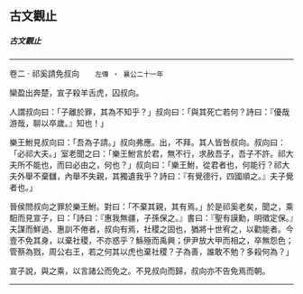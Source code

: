 

## 古文觀止

##### 古文觀止

* * *

卷二 ‧ 祁奚請免叔向　　`左傳 ‧ 襄公二十一年`

欒盈出奔楚，宣子殺羊舌虎，囚叔向。

人謂叔向曰：「子離於罪，其為不知乎？」叔向曰：「與其死亡若何？詩曰：『優哉游哉，聊以卒歲。』知也！」

樂王鮒見叔向曰：「吾為子請。」叔向弗應。出，不拜。其人皆咎叔向。叔向曰：「必祁大夫。」室老聞之曰：「樂王鮒言於君，無不行，求赦吾子，吾子不許。祁大夫所不能也，而曰必由之，何也？」叔向曰：「樂王鮒，從君者也，何能行？祁大夫外舉不棄讎，內舉不失親，其獨遺我乎？詩曰：『有覺德行，四國順之。』夫子覺者也。」

晉侯問叔向之罪於樂王鮒。對曰：「不棄其親，其有焉。」於是祁奚老矣，聞之，乘馹而見宣子，曰：「詩曰：『惠我無疆，子孫保之。』書曰：『聖有謨勳，明徵定保。』夫謀而鮮過、惠訓不倦者，叔向有焉，社稷之固也，猶將十世宥之，以勸能者。今壹不免其身，以棄社稷，不亦惑乎？鯀殛而禹興；伊尹放大甲而相之，卒無怨色；管蔡為戮，周公右王，若之何其以虎也棄社稷？子為善，誰敢不勉？多殺何為？」

宣子說，與之乘，以言諸公而免之。不見叔向而歸，叔向亦不告免焉而朝。

* * *

